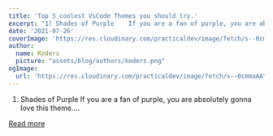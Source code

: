 ```yaml
---
title: 'Top 5 coolest VsCode Themes you should try.'
excerpt: '1) Shades of Purple    If you are a fan of purple, you are absolutely gonna love this theme....'
date: '2021-07-26'
coverImage: 'https://res.cloudinary.com/practicaldev/image/fetch/s--0cmmaAAY--/c_imagga_scale,f_auto,fl_progressive,h_420,q_auto,w_1000/https://dev-to-uploads.s3.amazonaws.com/uploads/articles/vf0hrztfhmnwa3ja39kt.png'
author:
  name: Koders
  picture: "assets/blog/authors/koders.png"
ogImage:
  url: 'https://res.cloudinary.com/practicaldev/image/fetch/s--0cmmaAAY--/c_imagga_scale,f_auto,fl_progressive,h_420,q_auto,w_1000/https://dev-to-uploads.s3.amazonaws.com/uploads/articles/vf0hrztfhmnwa3ja39kt.png'
---
```


1) Shades of Purple    If you are a fan of purple, you are absolutely gonna love this theme....

[Read more](https://dev.to/thesmartdeveloper/top-5-coolest-vscode-themes-you-should-try-3031)
